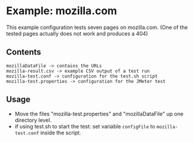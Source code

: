 # Example: mozilla.com #

This example configuration tests seven pages on mozilla.com.
(One of the tested pages actually does not work and produces a 404)

## Contents ##
    mozillaDataFile -> contains the URLs
    mozilla-result.csv -> example CSV output of a test run
    mozilla-test.conf -> configuration for the test.sh script
    mozilla-test.properties -> configuration for the JMeter test

## Usage ##

  * Move the files "mozilla-test.properties" and "mozillaDataFile" up one directory level.
  * if using test.sh to start the test: set variable `configFile` to `mozilla-test.conf` inside the script.
